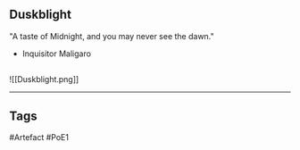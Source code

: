 ## Duskblight
"A taste of Midnight, and you may never see the dawn."
- Inquisitor Maligaro
##
![[Duskblight.png]]

---
## Tags
#Artefact
#PoE1